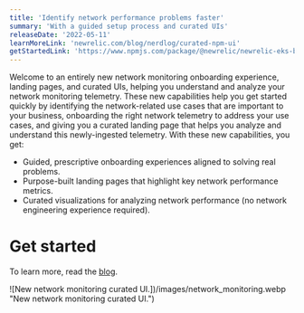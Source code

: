 ```yaml
---
title: 'Identify network performance problems faster'
summary: 'With a guided setup process and curated UIs'
releaseDate: '2022-05-11'
learnMoreLink: 'newrelic.com/blog/nerdlog/curated-npm-ui'
getStartedLink: 'https://www.npmjs.com/package/@newrelic/newrelic-eks-blueprints-addon'
---
```


Welcome to an entirely new network monitoring onboarding experience, landing pages, and curated UIs, helping you understand and analyze your network monitoring telemetry. These new capabilities help you get started quickly by identifying the network-related use cases that are important to your business, onboarding the right network telemetry to address your use cases, and giving you a curated landing page that helps you analyze and understand this newly-ingested telemetry. With these new capabilities, you get:

- Guided, prescriptive onboarding experiences aligned to solving real problems.
- Purpose-built landing pages that highlight key network performance metrics.
- Curated visualizations for analyzing network performance (no network engineering experience required).

# Get started

To learn more, read the [blog](https://newrelic.com/blog/nerdlog/curated-npm-ui).

![New network monitoring curated UI.])/images/network_monitoring.webp "New network monitoring curated UI.")
